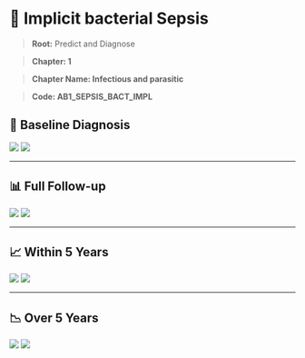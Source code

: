 # 🧬 Implicit bacterial Sepsis
    
> **Root:** Predict and Diagnose

> **Chapter: 1**

> **Chapter Name: Infectious and parasitic**

> **Code: AB1_SEPSIS_BACT_IMPL**

## 🧪 Baseline Diagnosis

<img src="/Predict/Figures/Baseline/IMP/AB1_SEPSIS_BACT_IMPL.png" />

<CsvTableIMP src="/public/Predict/Data/Baseline/IMP/IMP_AB1_SEPSIS_BACT_IMPL.csv" label="🔍 View full results" />

<img src="/Predict/Figures/Baseline/ROC/AB1_SEPSIS_BACT_IMPL.png" />

<CsvTableROC src="/public/Predict/Data/Baseline/EVA/AB1_SEPSIS_BACT_IMPL.csv" label="🔍 View full results" />

---

## 📊 Full Follow-up

<img src="/Predict/Figures/ALL/IMP/AB1_SEPSIS_BACT_IMPL.png" />

<CsvTableIMP src="/public/Predict/Data/ALL/IMP/IMP_AB1_SEPSIS_BACT_IMPL.csv" label="🔍 View full results" />

<img src="/Predict/Figures/ALL/ROC/AB1_SEPSIS_BACT_IMPL.png" />

<CsvTableROC src="/public/Predict/Data/ALL/EVA/AB1_SEPSIS_BACT_IMPL.csv" label="🔍 View full results" />

---

## 📈 Within 5 Years

<img src="/Predict/Figures/FYears/IMP/AB1_SEPSIS_BACT_IMPL.png" />

<CsvTableIMP src="/public/Predict/Data/FYears/IMP/IMP_AB1_SEPSIS_BACT_IMPL.csv" label="🔍 View full results" />

<img src="/Predict/Figures/FYears/ROC/AB1_SEPSIS_BACT_IMPL.png" />

<CsvTableROC src="/public/Predict/Data/FYears/EVA/AB1_SEPSIS_BACT_IMPL.csv" label="🔍 View full results" />

---

## 📉 Over 5 Years

<img src="/Predict/Figures/OverFYears/IMP/AB1_SEPSIS_BACT_IMPL.png" />

<CsvTableIMP src="/public/Predict/Data/OverFYears/IMP/IMP_AB1_SEPSIS_BACT_IMPL.csv" label="🔍 View full results" />

<img src="/Predict/Figures/OverFYears/ROC/AB1_SEPSIS_BACT_IMPL.png" />

<CsvTableROC src="/public/Predict/Data/OverFYears/EVA/AB1_SEPSIS_BACT_IMPL.csv" label="🔍 View full results" />
